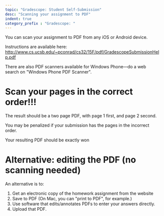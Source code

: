 ```yaml
---
topic: "Gradescope: Student Self-Submission"
desc: "Scanning your assignment to PDF"
indent: true
category_prefix	: "Gradescope: "
---
```


You can scan your assignment to PDF from any iOS or Android device.

Instructions are available here: <http://www.cs.ucsb.edu/~pconrad/cs32/15F/pdf/GradescopeSubmissionHelp.pdf>

There are also PDF scanners available for Windows Phone&mdash;do a web search on "Windows Phone PDF Scanner".

# Scan your pages in the correct order!!!

The result should be a two page PDF, with page 1 first, and page 2 second.

You may be penalized if your submission has the pages in the incorrect order.

Your resulting PDF should be exactly won

# Alternative: editing the PDF (no scanning needed)

An alternative is to:
1. Get an electronic copy of the homework assignment from the website
2. Save to PDF (On Mac, you can "print to PDF", for example.)
3. Use software that edits/annotates PDFs to enter your answers directly.
4. Upload that PDF.
